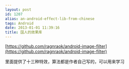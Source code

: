 ```yaml
---
layout: post
id: 1207
alias: an-android-effect-lib-from-chinese
tags: Android
date: 2013-01-01 11:39:16
title: 国人的效果库
---
```


[https://github.com/ragnraok/android-image-filter](https://github.com/ragnraok/android-image-filter)

里面提供了十三种特效，算法都是作者自己写的，可以用来学习
